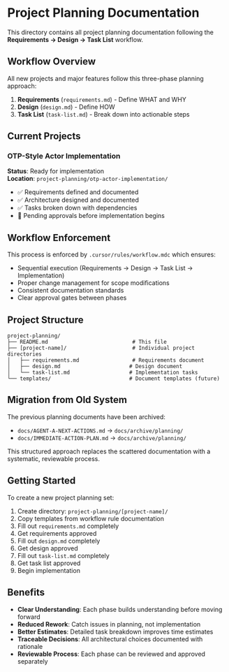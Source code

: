 # Project Planning Documentation

This directory contains all project planning documentation following the **Requirements → Design → Task List** workflow.

## Workflow Overview

All new projects and major features follow this three-phase planning approach:

1. **Requirements** (`requirements.md`) - Define WHAT and WHY
2. **Design** (`design.md`) - Define HOW  
3. **Task List** (`task-list.md`) - Break down into actionable steps

## Current Projects

### OTP-Style Actor Implementation
**Status**: Ready for implementation  
**Location**: `project-planning/otp-actor-implementation/`

- ✅ Requirements defined and documented
- ✅ Architecture designed and documented  
- ✅ Tasks broken down with dependencies
- 🔄 Pending approvals before implementation begins

## Workflow Enforcement

This process is enforced by `.cursor/rules/workflow.mdc` which ensures:

- Sequential execution (Requirements → Design → Task List → Implementation)
- Proper change management for scope modifications
- Consistent documentation standards
- Clear approval gates between phases

## Project Structure

```
project-planning/
├── README.md                           # This file
├── [project-name]/                     # Individual project directories
│   ├── requirements.md                 # Requirements document
│   ├── design.md                      # Design document
│   └── task-list.md                   # Implementation tasks
└── templates/                         # Document templates (future)
```

## Migration from Old System

The previous planning documents have been archived:
- `docs/AGENT-A-NEXT-ACTIONS.md` → `docs/archive/planning/`
- `docs/IMMEDIATE-ACTION-PLAN.md` → `docs/archive/planning/`

This structured approach replaces the scattered documentation with a systematic, reviewable process.

## Getting Started

To create a new project planning set:

1. Create directory: `project-planning/[project-name]/`
2. Copy templates from workflow rule documentation
3. Fill out `requirements.md` completely
4. Get requirements approved
5. Fill out `design.md` completely  
6. Get design approved
7. Fill out `task-list.md` completely
8. Get task list approved
9. Begin implementation

## Benefits

- **Clear Understanding**: Each phase builds understanding before moving forward
- **Reduced Rework**: Catch issues in planning, not implementation
- **Better Estimates**: Detailed task breakdown improves time estimates
- **Traceable Decisions**: All architectural choices documented with rationale
- **Reviewable Process**: Each phase can be reviewed and approved separately 